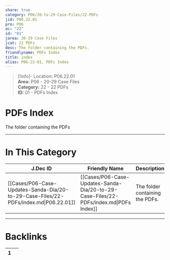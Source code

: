 ```yaml
---  
share: true  
category: P06/20-to-29-Case-Files/22-PDFs  
jid: P06.22.01  
pro: P06  
ac: "22"  
id: "01"  
jarea: 20-29 Case Files  
jcat: 22 PDFs  
desc: The folder containing the PDFs.  
friendlyname: PDFs Index  
title: index  
alias: P06-22-01, PDFs Index  
---  
```

  
>[!info]- Location: P06.22.01  
>**Area:** P06 - 20-29 Case Files  
>**Category:** 22 - 22 PDFs  
>**ID:** 01 - PDFs Index  
  
# PDFs Index  
  
The folder containing the PDFs  
   
  
  
---  
# In This Category  
  
| J.Dec ID                                                                             | Friendly Name                                                                         | Description                     |  
| ------------------------------------------------------------------------------------ | ------------------------------------------------------------------------------------- | ------------------------------- |  
| [[Cases/P06-Case-Updates-Sanda-Dia/20-to-29-Case-Files/22-PDFs/index.md\|P06.22.01]] | [[Cases/P06-Case-Updates-Sanda-Dia/20-to-29-Case-Files/22-PDFs/index.md\|PDFs Index]] | The folder containing the PDFs. |  
  
  
---  
# Backlinks  
<div><table class="dataview table-view-table"><thead class="table-view-thead"><tr class="table-view-tr-header"><th class="table-view-th"><span></span><span class="dataview small-text">1</span></th><th class="table-view-th"><span></span></th></tr></thead><tbody class="table-view-tbody"></tbody></table></div>